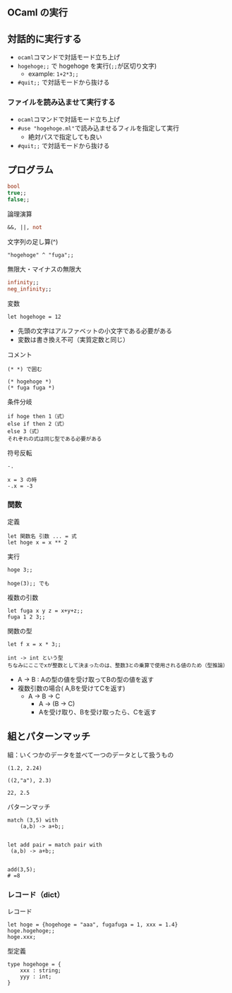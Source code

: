 ## OCaml の実行

## 対話的に実行する

- `ocaml`コマンドで対話モード立ち上げ
- `hogehoge;;` で hogehoge を実行(`;;`が区切り文字)
  - example: `1+2*3;;`
- `#quit;;` で対話モードから抜ける

### ファイルを読み込ませて実行する

- `ocaml`コマンドで対話モード立ち上げ
- `#use "hogehoge.ml"`で読み込ませるフィルを指定して実行
  - 絶対パスで指定しても良い
- `#quit;;` で対話モードから抜ける


## プログラム

```ocaml
bool
true;;
false;;
```

論理演算
```ocaml
&&, ||, not
```

文字列の足し算(^)
```
"hogehoge" ^ "fuga";;
```

無限大・マイナスの無限大
```ocaml
infinity;;
neg_infinity;;
```

変数
```
let hogehoge = 12
```
- 先頭の文字はアルファベットの小文字である必要がある
- 変数は書き換え不可（実質定数と同じ）

コメント
```
(* *) で囲む

(* hogehoge *)
(* fuga fuga *)
```

条件分岐
```
if hoge then 1（式） 
else if then 2（式）
else 3（式）
それぞれの式は同じ型である必要がある
```

符号反転
```
-.

x = 3 の時
-.x = -3
```

### 関数
定義
```
let 関数名 引数 ... = 式
let hoge x = x ** 2
```

実行
```
hoge 3;;

hoge(3);; でも
```

複数の引数
```
let fuga x y z = x+y+z;;
fuga 1 2 3;;
```

関数の型
```
let f x = x * 3;;

int -> int という型
ちなみにここでxが整数として決まったのは、整数3との乗算で使用される値のため（型推論）
```
- A -> B : Aの型の値を受け取ってBの型の値を返す
- 複数引数の場合( A,Bを受けてCを返す)
  - A -> B -> C
	- A -> (B -> C)
	- Aを受け取り、Bを受け取ったら、Cを返す


## 組とパターンマッチ
組：いくつかのデータを並べて一つのデータとして扱うもの
```
(1.2, 2.24)

((2,"a"), 2.3)

22, 2.5
```

パターンマッチ
```
match (3,5) with
	(a,b) -> a+b;;


let add pair = match pair with
 (a,b) -> a+b;;


add(3,5);
# =8
```

### レコード（dict）
レコード
```
let hoge = {hogehoge = "aaa", fugafuga = 1, xxx = 1.4}
hoge.hogehoge;;
hoge.xxx;
```

型定義
```
type hogehoge = {
	xxx : string;
	yyy : int;
}
```
